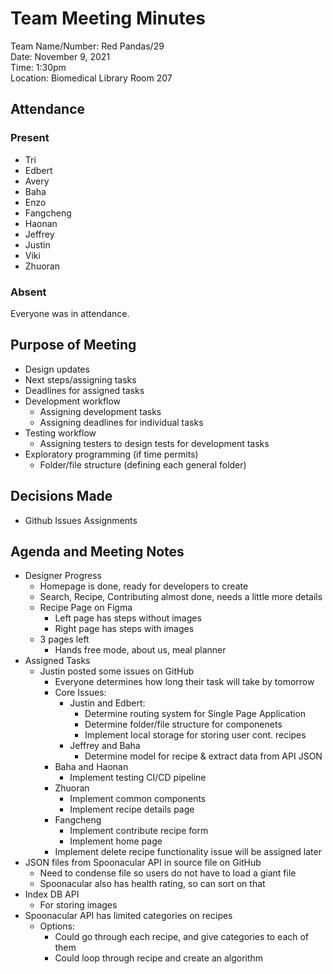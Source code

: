 # Team Meeting Minutes #
Team Name/Number: Red Pandas/29  
Date: November 9, 2021  
Time: 1:30pm  
Location: Biomedical Library Room 207  

## Attendance

### Present
- Tri
- Edbert
- Avery
- Baha
- Enzo
- Fangcheng
- Haonan
- Jeffrey
- Justin
- Viki
- Zhuoran

### Absent
Everyone was in attendance.

## Purpose of Meeting
- Design updates
- Next steps/assigning tasks
- Deadlines for assigned tasks
- Development workflow
    - Assigning development tasks
    - Assigning deadlines for individual tasks
- Testing workflow
    - Assigning testers to design tests for development tasks
- Exploratory programming (if time permits)
    - Folder/file structure (defining each general folder)

## Decisions Made
- Github Issues Assignments

## Agenda and Meeting Notes
- Designer Progress
    - Homepage is done, ready for developers to create
    - Search, Recipe, Contributing almost done, needs a little more details
    - Recipe Page on Figma
        - Left page has steps without images
        - Right page has steps with images
    - 3 pages left
        - Hands free mode, about us, meal planner
- Assigned Tasks
    - Justin posted some issues on GitHub
        - Everyone determines how long their task will take by tomorrow
        - Core Issues:
            - Justin and Edbert:
                - Determine routing system for Single Page Application 
                - Determine folder/file structure for componenets 
                - Implement local storage for storing user cont. recipes
            - Jeffrey and Baha
                - Determine model for recipe & extract data from API JSON
        - Baha and Haonan
            - Implement testing CI/CD pipeline
        - Zhuoran
            - Implement common components 
            - Implement recipe details page        
        - Fangcheng
            - Implement contribute recipe form
            - Implement home page
        - Implement delete recipe functionality issue will be assigned later
- JSON files from Spoonacular API in source file on GitHub
    - Need to condense file so users do not have to load a giant file
    - Spoonacular also has health rating, so can sort on that
- Index DB API
    - For storing images
- Spoonacular API has limited categories on recipes
    - Options:
        - Could go through each recipe, and give categories to each of them
        - Could loop through recipe and create an algorithm
